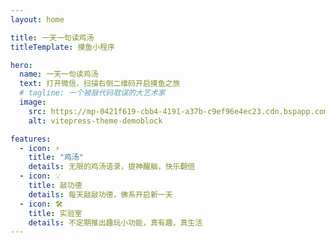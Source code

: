 ```yaml
---
layout: home

title: 一天一句读鸡汤
titleTemplate: 摸鱼小程序

hero:
  name: 一天一句读鸡汤
  text: 打开微信，扫描右侧二维码开启摸鱼之旅
  # tagline: 一个被敲代码耽误的大艺术家
  image:
    src: https://mp-0421f619-cbb4-4191-a37b-c9ef96e4ec23.cdn.bspapp.com/soup/img/xiaochengxu-er.jpg
    alt: vitepress-theme-demoblock  

features:
  - icon: ⚡️
    title: "鸡汤"
    details: 无限的鸡汤语录，提神醒脑，快乐翻倍
  - icon: 💡
    title: 敲功德
    details: 每天敲敲功德，佛系开启新一天
  - icon: 🛠️
    title: 实验室
    details: 不定期推出趣玩小功能，真有趣，真生活
---
```

